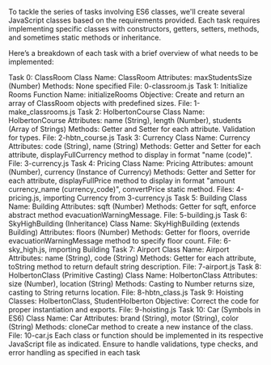 To tackle the series of tasks involving ES6 classes, we'll create several JavaScript classes based on the requirements provided. Each task requires implementing specific classes with constructors, getters, setters, methods, and sometimes static methods or inheritance.

Here’s a breakdown of each task with a brief overview of what needs to be implemented:

Task 0: ClassRoom
Class Name: ClassRoom
Attributes: maxStudentsSize (Number)
Methods: None specified
File: 0-classroom.js
Task 1: Initialize Rooms
Function Name: initializeRooms
Objective: Create and return an array of ClassRoom objects with predefined sizes.
File: 1-make_classrooms.js
Task 2: HolbertonCourse
Class Name: HolbertonCourse
Attributes: name (String), length (Number), students (Array of Strings)
Methods: Getter and Setter for each attribute. Validation for types.
File: 2-hbtn_course.js
Task 3: Currency
Class Name: Currency
Attributes: code (String), name (String)
Methods: Getter and Setter for each attribute, displayFullCurrency method to display in format "name (code)".
File: 3-currency.js
Task 4: Pricing
Class Name: Pricing
Attributes: amount (Number), currency (Instance of Currency)
Methods: Getter and Setter for each attribute, displayFullPrice method to display in format "amount currency_name (currency_code)", convertPrice static method.
Files: 4-pricing.js, importing Currency from 3-currency.js
Task 5: Building
Class Name: Building
Attributes: sqft (Number)
Methods: Getter for sqft, enforce abstract method evacuationWarningMessage.
File: 5-building.js
Task 6: SkyHighBuilding (Inheritance)
Class Name: SkyHighBuilding (extends Building)
Attributes: floors (Number)
Methods: Getter for floors, override evacuationWarningMessage method to specify floor count.
File: 6-sky_high.js, importing Building
Task 7: Airport
Class Name: Airport
Attributes: name (String), code (String)
Methods: Getter for each attribute, toString method to return default string description.
File: 7-airport.js
Task 8: HolbertonClass (Primitive Casting)
Class Name: HolbertonClass
Attributes: size (Number), location (String)
Methods: Casting to Number returns size, casting to String returns location.
File: 8-hbtn_class.js
Task 9: Hoisting
Classes: HolbertonClass, StudentHolberton
Objective: Correct the code for proper instantiation and exports.
File: 9-hoisting.js
Task 10: Car (Symbols in ES6)
Class Name: Car
Attributes: brand (String), motor (String), color (String)
Methods: cloneCar method to create a new instance of the class.
File: 10-car.js
Each class or function should be implemented in its respective JavaScript file as indicated. Ensure to handle validations, type checks, and error handling as specified in each task
